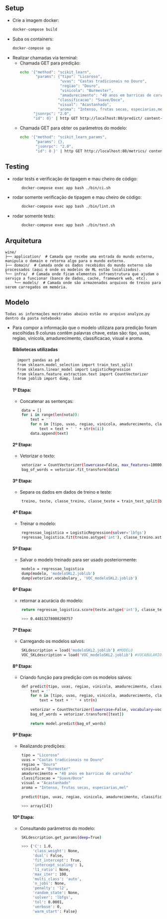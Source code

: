 ## Setup

- Crie a imagem docker:
  ```bash
  docker-compose build
  ```
- Suba os containers:
  ```bash
  docker-compose up
  ```
- Realizar chamadas via terminal:
    - Chamada GET para predição:
      ```bash
      echo '{"method": "scikit_learn",
             "params": {"tipo": "Licoroso",
                        "uvas": "Castas tradicionais no Douro",
                        "regiao": "Douro",
                        "vinicola": "Burmester",
                        "amadurecimento": "40 anos em barricas de carvalho",
                       "classificacao": "Suave/Doce",
                       "visual": "Acastanhado",
                       "aroma": "Intenso, frutas secas, especiarias,mel"},
            "jsonrpc": "2.0",
            "id": 0}' | http GET http://localhost:80/predict/ content-type:application/json
      ```
    - Chamada GET para obter os parâmetros do modelo:
      ```bash
      echo '{"method": "scikit_learn_params", 
             "params": {}, 
             "jsonrpc": "2.0", 
             "id": 0 }' | http GET http://localhost:80/metrics/ content-type:application/json
      ```

## Testing
- rodar tests e verificação de tipagem e mau cheiro de código:
    ```bash
        docker-compose exec app bash ./bin/ci.sh
    ``` 
- rodar somente verificação de tipagem e mau cheiro de código:
    ```bash
        docker-compose exec app bash ./bin/lint.sh
    ``` 
- rodar somente tests:
    ```bash
        docker-compose exec app bash ./bin/test.sh
    ``` 


## Arquitetura
```console
wine/
├── application/  # Camada que recebe uma entrada do mundo externo, manipula o domain e retorna algo para o mundo externo.
├── domain/  # Camada onde os dados recebidos do mundo externo são processados (aqui é onde os modelos de ML estão localizados).
└── infra/  # Camada onde ficam elementos infraestrutura que ajudam o serviço a funcionar (banco de dados, cache, framework web, etc).
    └── models/  # Camada onde são armazenados arquivos de treino para serem carregados em memória.
```

## Modelo

    Todas as informações mostradas abaixo estão no arquivo analyze.py dentro da pasta notebooks

- Para compor a informação que o modelo utilizara para predição foram escolhidas 9 colunas contêm palavras chave, estas são: tipo, uvas, regiao, vinicola, amadurecimento, classificacao, visual e aroma.

  #### Bibliotecas utilizadas
  ```bash
    import pandas as pd
    from sklearn.model_selection import train_test_split
    from sklearn.linear_model import LogisticRegression
    from sklearn.feature_extraction.text import CountVectorizer
    from joblib import dump, load
  ```

  #### 1º Etapa:

    - Concatenar as sentenças:
    ```bash
        data = []
        for i in range(len(nota)):
            text = ''
            for n in [tipo, uvas, regiao, vinicola, amadurecimento, classificacao, visual, aroma]:
                text = text + ' ' + str(n[i])
            data.append(text)
    ```

  #### 2º Etapa:

    - Vetorizar o texto:
    ```bash
        vetorizar = CountVectorizer(lowercase=False, max_features=10000)
        bag_of_words = vetorizar.fit_transform(data)
    ```

  #### 3º Etapa:

    - Separa os dados em dados de treino e teste:
    ```bash
        treino, teste, classe_treino, classe_teste = train_test_split(bag_of_words, nota, random_state = 42, test_size=0.4)
    ```

  #### 4º Etapa:

    - Treinar o modelo:
    ```bash
        regressao_logistica = LogisticRegression(solver='lbfgs')
        regressao_logistica.fit(treino.astype('int'), classe_treino.astype('int'))
    ```

  #### 5º Etapa:

    - Salvar o modelo treinado para ser usado posteriormente:
    ```bash
        modelo = regressao_logistica
        dump(modelo, 'modeloSKL2.joblib')
        dump(vetorizar.vocabulary_, 'VOC_modeloSKL2.joblib')
    ```

  #### 6º Etapa:

    - retornar a acurácia do modelo:
    ```bash
        return regressao_logistica.score(teste.astype('int'), classe_teste.astype('int'))
  
        >>> 0.44813278008298757
    ```

  #### 7º Etapa:

    - Carregando os modelos salvos:
    ```bash
        SKLdescription = load('modeloSKL2.joblib') #MODELO
        VOC_SKLdescription = load('VOC_modeloSKL2.joblib') #VOCABULARIO
    ```

  #### 8º Etapa:

    - Criando função para predição com os modelos salvos:
    ```bash
        def predict(tipo, uvas, regiao, vinicola, amadurecimento, classificacao, visual, aroma, model, vocabulary): 
            text = ''
            for n in [tipo, uvas, regiao, vinicola, amadurecimento, classificacao, visual, aroma]:
                text = text + ' ' + str(n)
            
            vetorizar = CountVectorizer(lowercase=False, vocabulary=vocabulary)
            bag_of_words = vetorizar.transform([text])
        
            return model.predict(bag_of_words)
    ```

  #### 9º Etapa:

    - Realizando predições:
    ```bash
        tipo = "Licoroso"
        uvas = "Castas tradicionais no Douro"
        regiao = "Douro"
        vinicola = "Burmester"
        amadurecimento = "40 anos em barricas de carvalho"
        classificacao = "Suave/Doce"
        visual = "Acastanhado"
        aroma = "Intenso, frutas secas, especiarias,mel"
        
        predict(tipo, uvas, regiao, vinicola, amadurecimento, classificacao, visual, aroma, SKLdescription, VOC_SKLdescription)

        >>> array([4])
    ```

  #### 10º Etapa:

    - Consultando parâmetros do modelo:
    ```bash
        SKLdescription.get_params(deep=True)
  
        >>> {'C': 1.0,
             'class_weight': None,
             'dual': False,
             'fit_intercept': True,
             'intercept_scaling': 1,
             'l1_ratio': None,
             'max_iter': 100,
             'multi_class': 'auto',
             'n_jobs': None,
             'penalty': 'l2',
             'random_state': None,
             'solver': 'lbfgs',
             'tol': 0.0001,
             'verbose': 0,
             'warm_start': False}
    ```